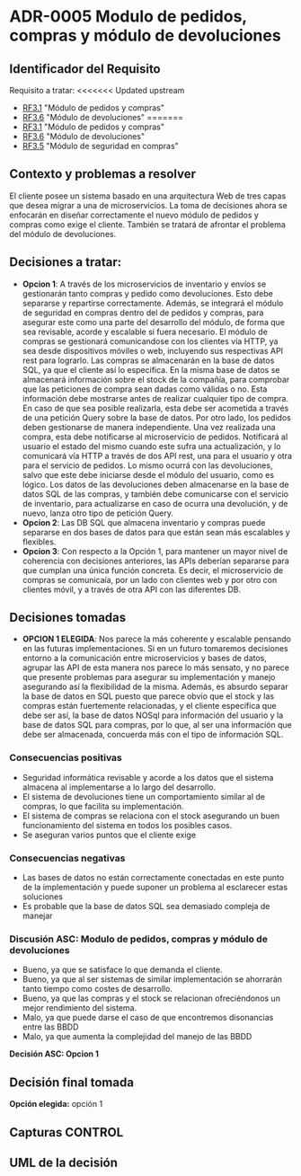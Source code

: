 # ADR-0005 Modulo de pedidos, compras y módulo de devoluciones

## Identificador del Requisito

Requisito a tratar: 
<<<<<<< Updated upstream
* [RF3.1](../Requisitos/rf3.1.md) "Módulo de pedidos y compras"
* [RF3.6](../Requisitos/rf3.6.md) "Módulo de devoluciones"
=======
* [RF3.1](https://github.com/kikmar/DAS-GRUPO-8/blob/feature/Semana2/Semana%202/Requisitos/rf3.1.md) "Módulo de pedidos y compras"
* [RF3.6](https://github.com/kikmar/DAS-GRUPO-8/blob/feature/Semana2/Semana%202/Requisitos/rf3.6.md) "Módulo de devoluciones"
* [RF3.5](https://github.com/kikmar/DAS-GRUPO-8/blob/feature/Semana2/Semana%202/Requisitos/rf3.5.md) "Módulo de seguridad en compras"

## Contexto y problemas a resolver

El cliente posee un sistema basado en una arquitectura Web de tres capas que desea migrar a una de microservicios. La toma de decisiones ahora se enfocarán en diseñar correctamente
el nuevo módulo de pedidos y compras como exige el cliente. También se tratará de afrontar el problema del módulo de devoluciones.

## Decisiones a tratar:

* **Opcion 1**: A través de los microservicios de inventario y envíos se gestionarán tanto compras y pedido como devoluciones. Esto debe separarse y repartirse correctamente. Además, se integrará el módulo de seguridad en compras
dentro del de pedidos y compras, para asegurar este como una parte del desarrollo del módulo, de forma que sea revisable, acorde y escalable si fuera necesario. El módulo de compras se gestionará comunicandose con los clientes vía HTTP, ya sea desde dispositivos
móviles o web, incluyendo sus respectivas API rest para lograrlo. Las compras se almacenarán en la base de datos SQL, ya que el cliente así lo especifica. En la misma base de datos se almacenará información sobre el stock de la compañía, para comprobar que las peticiones de compra sean dadas como válidas o no.
Esta información debe mostrarse antes de realizar cualquier tipo de compra. En caso de que sea posible realizarla, esta debe ser acometida a través de una petición Query sobre la base de datos. Por otro lado, los pedidos deben gestionarse de manera independiente. Una vez realizada una compra, esta debe notificarse al microservicio de pedidos. Notificará al usuario el estado del mismo
cuando este sufra una actualización, y lo comunicará vía HTTP a través de dos API rest, una para el usuario y otra para el servicio de pedidos. Lo mismo ocurrá con las devoluciones, salvo que este debe iniciarse desde el módulo del usuario, como es lógico. Los datos de las devoluciones
deben almacenarse en la base de datos SQL de las compras, y también debe comunicarse con el servicio de inventario, para actualizarse en caso de ocurra una devolución, y de nuevo, lanza otro tipo de petición Query.
* **Opcion 2**: Las DB SQL que almacena inventario y compras puede separarse en dos bases de datos para que están sean más escalables y flexibles.
* **Opcion 3**: Con respecto a la Opción 1, para mantener un mayor nivel de coherencia con decisiones anteriores, las APIs deberían separarse para que cumplan una única función concreta. Es decir, el microservicio de compras se comunicaía, por un lado con clientes web y por otro con clientes móvil, y a través
de otra API con las diferentes DB.

## Decisiones tomadas

* **OPCION 1 ELEGIDA**: Nos parece la más coherente y escalable pensando en las futuras implementaciones. Si en un futuro tomaremos decisiones entorno a la comunicación entre microservicios y bases de datos, agrupar las API
de esta manera nos parece lo más sensato, y no parece que presente problemas para asegurar su implementación y manejo asegurando así la flexibilidad de la misma. Además, es absurdo separar la base de datos en SQL puesto que parece obvio que el stock y las compras están fuertemente relacionadas, y el cliente especifica que debe ser así, la
base de datos NOSql para información del usuario y la base de datos SQL para compras, por lo que, al ser una información que debe ser almacenada, concuerda más con el tipo de información SQL.

### Consecuencias positivas <!-- optional -->

* Seguridad informática revisable y acorde a los datos que el sistema almacena al implementarse a lo largo del desarrollo.
* El sistema de devoluciones tiene un comportamiento similar al de compras, lo que facilita su implementación.
* El sistema de compras se relaciona con el stock asegurando un buen funcionamiento del sistema en todos los posibles casos.
* Se aseguran varios puntos que el cliente exige

### Consecuencias negativas <!-- optional -->

* Las bases de datos no están correctamente conectadas en este punto de la implementación y puede suponer un problema al esclarecer estas soluciones 
* Es probable que la base de datos SQL sea demasiado compleja de manejar

### Discusión ASC: Modulo de pedidos, compras y módulo de devoluciones

+ Bueno, ya que se satisface lo que demanda el cliente.
+ Bueno, ya que al ser sistemas de similar implementación se ahorrarán tanto tiempo como costes de desarrollo.
+ Bueno, ya que las compras y el stock se relacionan ofreciéndonos un mejor rendimiento del sistema.
+ Malo, ya que puede darse el caso de que encontremos disonancias entre las BBDD
+ Malo, ya que aumenta la complejidad del manejo de las BBDD

**Decisión ASC: Opcion 1**

## Decisión final tomada

**Opción elegida:** opción 1

## Capturas CONTROL 


## UML de la decisión






